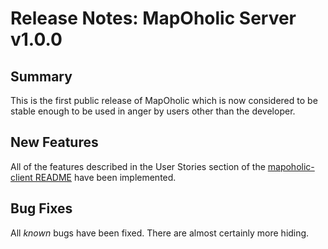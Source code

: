# Release Notes: MapOholic Server v1.0.0

## Summary

This is the first public release of MapOholic which is now considered to be stable enough to be used in anger by users other than the developer.

## New Features

All of the features described in the User Stories section of the
[mapoholic-client README](https://github.com/markcollis/mapoholic-client/README.md) have been implemented.

## Bug Fixes

All *known* bugs have been fixed. There are almost certainly more hiding.
